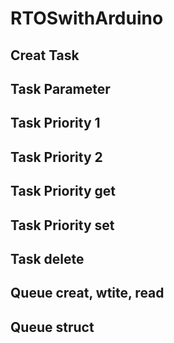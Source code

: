 # RTOSwithArduino

## Creat Task

## Task Parameter

## Task Priority 1

## Task Priority 2

## Task Priority get

## Task Priority set

## Task delete

## Queue creat, wtite, read

## Queue struct